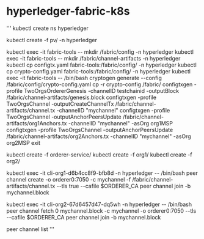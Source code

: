 # hyperledger-fabric-k8s

'''
kubectl create ns hyperledger

kubectl create -f pv/  -n hyperledger

kubectl exec -it fabric-tools -- mkdir /fabric/config -n hyperledger
kubectl exec -it fabric-tools -- mkdir /fabric/channel-artifacts -n hyperledger
kubectl cp configtx.yaml fabric-tools:/fabric/config/  -n hyperledger
kubectl cp crypto-config.yaml fabric-tools:/fabric/config/ -n hyperledger
kubectl exec -it fabric-tools -- /bin/bash
cryptogen generate --config /fabric/config/crypto-config.yaml
cp -r crypto-config /fabric/
configtxgen -profile TwoOrgsOrdererGenesis -channelID testchainid -outputBlock /fabric/channel-artifacts/genesis.block
configtxgen -profile TwoOrgsChannel -outputCreateChannelTx /fabric/channel-artifacts/channel.tx -channelID "mychannel"
configtxgen -profile TwoOrgsChannel -outputAnchorPeersUpdate /fabric/channel-artifacts/org1Anchors.tx  -channelID "mychannel" -asOrg org1MSP
configtxgen -profile TwoOrgsChannel -outputAnchorPeersUpdate /fabric/channel-artifacts/org2Anchors.tx  -channelID "mychannel" -asOrg org2MSP
exit

kubectl create -f orderer-service/
kubectl create -f org1/
kubectl create -f org2/


kubectl exec -it cli-org1-d6b4cc8f9-bfb8d  -n hyperledger  -- /bin/bash 
peer channel create -o orderer0:7050 -c mychannel -f /fabric/channel-artifacts/channel.tx --tls true --cafile $ORDERER_CA
peer channel join -b mychannel.block

kubectl exec -it cli-org2-67d6457d47-dq5wh  -n hyperledger  -- /bin/bash 
peer channel fetch 0 mychannel.block -c mychannel -o orderer0:7050 --tls --cafile $ORDERER_CA
peer channel join -b mychannel.block

peer channel list
'''
